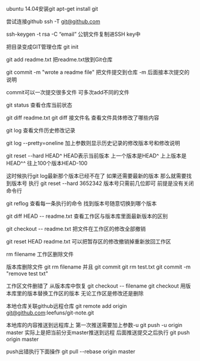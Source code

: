 ubuntu 14.04安装git
apt-get install git

尝试连接github
ssh -T git@github.com

ssh-keygen -t rsa -C “email”
公钥文件复制进SSH key中

把目录变成GIT管理仓库
git init

git add readme.txt
把readme.txt放到Git仓库

git commit -m "wrote a readme file"
把文件提交到仓库 -m 后面接本次提交的说明

commit可以一次提交很多文件 可多次add不同的文件

git status
查看仓库当前状态

git diff readme.txt
git diff 接文件名 查看文件具体修改了哪些内容

git log
查看文件历史修改记录

git log --pretty=oneline
加上参数则显示历史记录的修改版本号和修改说明

git reset --hard HEAD^
HEAD表示当前版本 上一个版本是HEAD^ 上上版本是HEAD^^ 往上100个版本HEAD-100

这时候执行git log最新那个版本已经不在了 如果还需要最新的版本 
那么就需要找到版本号 执行
git reset --hard 3652342
版本号只需前几位即可 前提是没有关闭命令行

git reflog
查看每一条执行的命令
找到版本号随意切换到哪个版本

git diff HEAD -- readme.txt
查看工作区与版本库里面最新版本的区别

git checkout -- readme.txt
把文件在工作区的修改全部撤销

git reset HEAD readme.txt
可以把暂存区的修改撤销掉重新放回工作区

rm filename 
工作区删除文件

版本库删除文件
git rm filename 并且 git commit
git rm test.txt
git commit -m "remove test txt"

工作区文件删错了 从版本库中恢复
git checkout -- filename
git checkout 用版本库里的版本替换工作区的版本 无论工作区是修改还是删除

本地仓库关联github远程仓库
git remote add origin git@github.com:leefuns/git-note.git

本地库的内容推送到远程库上 第一次推送需要加上参数-u
git push -u origin master
实际上是把当前分支master推送到远程
后面推送提交之后执行
git push origin master

push出错执行下面操作
git pull --rebase origin master
